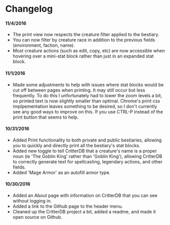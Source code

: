 # Changelog

#### 11/4/2016

* The print view now respects the creature filter applied to the bestiary.
* You can now filter by creature race in addition to the previous fields (environment, faction, name).
* Most creature actions (such as edit, copy, etc) are now accessible when hovering over a mini-stat block rather than just in an expanded stat block.

#### 11/1/2016

* Made some adjustments to help with issues where stat blocks would be cut off between pages when printing. It may still occur but less frequently. To do this I unfortunately had to lower the zoom levels a bit, so printed text is now slightly smaller than optimal. Chrome's print css implpementation leaves something to be desired, so I don't currently see any good ways to improve on this. If you use CTRL-P instead of the print button that seems to help.

#### 10/31/2016

* Added Print functionality to both private and public bestiaries, allowing you to quickly and directly print all the bestiary's stat blocks.
* Added new toggle to tell CritterDB that a creature's name is a proper noun (ie 'The Goblin King' rather than 'Goblin King'), allowing CritterDB to correctly generate text for spellcasting, legendary actions, and other fields.
* Added 'Mage Armor' as an autofill armor type.

#### 10/30/2016

* Added an About page with information on CritterDB that you can see without logging in.
* Added a link to the Github page to the header menu.
* Cleaned up the CritterDB project a bit, added a readme, and made it open source on Github.